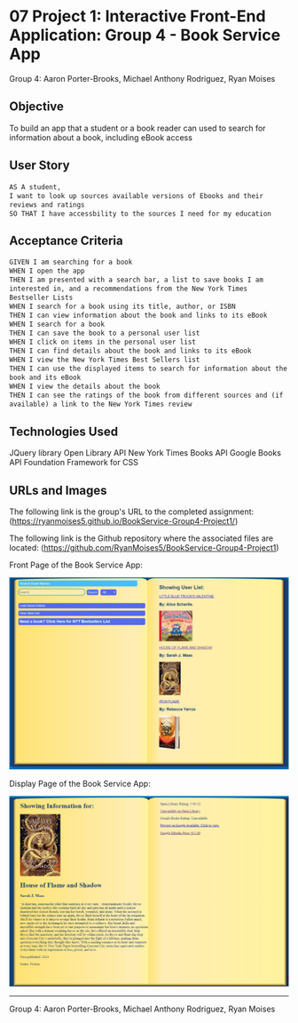 # 07 Project 1: Interactive Front-End Application:  Group 4 - Book Service App

Group 4: Aaron Porter-Brooks, Michael Anthony Rodriguez, Ryan Moises 

## Objective

To build an app that a student or a book reader can used to search for information about a book, including eBook access

## User Story

```
AS A student,
I want to look up sources available versions of Ebooks and their reviews and ratings
SO THAT I have accessbility to the sources I need for my education
```

## Acceptance Criteria

```
GIVEN I am searching for a book
WHEN I open the app
THEN I am presented with a search bar, a list to save books I am interested in, and a recommendations from the New York Times Bestseller Lists
WHEN I search for a book using its title, author, or ISBN
THEN I can view information about the book and links to its eBook
WHEN I search for a book
THEN I can save the book to a personal user list
WHEN I click on items in the personal user list
THEN I can find details about the book and links to its eBook
WHEN I view the New York Times Best Sellers list
THEN I can use the displayed items to search for information about the book and its eBook
WHEN I view the details about the book
THEN I can see the ratings of the book from different sources and (if available) a link to the New York Times review
```

## Technologies Used
JQuery library
Open Library API
New York Times Books API
Google Books API
Foundation Framework for CSS

## URLs and Images 

The following link is the group's URL to the completed assignment:
(https://ryanmoises5.github.io/BookService-Group4-Project1/)

The following link is the Github repository where the associated files are located:
(https://github.com/RyanMoises5/BookService-Group4-Project1)

Front Page of the Book Service App:

![Front Page of the Book Service App](./assets/Samples/BookServiceIndex.JPG)

Display Page of the Book Service App:

![Display Page of the Book Service App](./assets/Samples/BookServiceDisplay.JPG)

---

Group 4: Aaron Porter-Brooks, Michael Anthony Rodriguez, Ryan Moises 